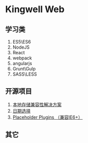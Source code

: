 # Kingwell Web #

## 学习类 ##

1. ES5\ES6
1. NodeJS
1. React
1. webpack
1. angularjs
1. Grunt\Gulp
1. SASS\LESS

## 开源项目 ##

1. [本地存储兼容性解决方案](https://github.com/lengjh/local-storage)
1. [日期选择](https://github.com/lengjh/my-calendar)
1. [Placeholder Plugins （兼容IE6+）](https://github.com/front-devs/Placeholder-plugins-version1.0)

## 其它 ##